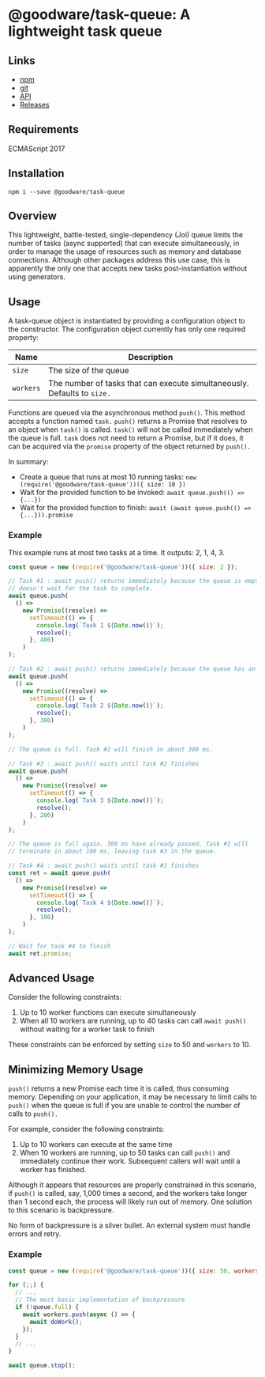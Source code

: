 # @goodware/task-queue: A lightweight task queue

## Links

- [npm](https://www.npmjs.com/package/@goodware/task-queue)
- [git](https://github.com/good-ware/js-task-queue)
- [API](https://good-ware.github.io/js-task-queue/)
- [Releases](tutorial/releases.md)

## Requirements

ECMAScript 2017

## Installation

`npm i --save @goodware/task-queue`

## Overview

This lightweight, battle-tested, single-dependency (Joi) queue limits the number of tasks (async supported) that can execute simultaneously, in order to manage the usage of resources such as memory and database connections. Although other packages address this use case, this is apparently the only one that accepts new tasks post-instantiation without using generators.

## Usage

A task-queue object is instantiated by providing a configuration object to the constructor. The configuration object currently has only one required property:

| Name      | Description                                                              |
| --------- | ------------------------------------------------------------------------ |
| `size`    | The size of the queue                                                    |
| `workers` | The number of tasks that can execute simultaneously. Defaults to `size.` |

Functions are queued via the asynchronous method `push()`. This method accepts a function named `task.` `push()` returns a Promise that resolves to an object when `task()` is called. `task()` will not be called immediately when the queue is full. `task` does not need to return a Promise, but if it does, it can be acquired via the `promise` property of the object returned by `push().`

In summary:

- Create a queue that runs at most 10 running tasks: `new (require('@goodware/task-queue'))({ size: 10 })`
- Wait for the provided function to be invoked: `await queue.push(() => {...})`
- Wait for the provided function to finish: `await (await queue.push(() => {...})).promise`

### Example

This example runs at most two tasks at a time. It outputs: 2, 1, 4, 3.

```js
const queue = new (require('@goodware/task-queue'))({ size: 2 });

// Task #1 : await push() returns immediately because the queue is empty. 'await'
// doesn't wait for the task to complete.
await queue.push(
  () =>
    new Promise((resolve) =>
      setTimeout(() => {
        console.log(`Task 1 ${Date.now()}`);
        resolve();
      }, 400)
    )
);

// Task #2 : await push() returns immediately because the queue has an open slot
await queue.push(
  () =>
    new Promise((resolve) =>
      setTimeout(() => {
        console.log(`Task 2 ${Date.now()}`);
        resolve();
      }, 300)
    )
);

// The queue is full. Task #2 will finish in about 300 ms.

// Task #3 : await push() waits until task #2 finishes
await queue.push(
  () =>
    new Promise((resolve) =>
      setTimeout(() => {
        console.log(`Task 3 ${Date.now()}`);
        resolve();
      }, 200)
    )
);

// The queue is full again. 300 ms have already passed. Task #1 will
// terminate in about 100 ms, leaving task #3 in the queue.

// Task #4 : await push() waits until task #1 finishes
const ret = await queue.push(
  () =>
    new Promise((resolve) =>
      setTimeout(() => {
        console.log(`Task 4 ${Date.now()}`);
        resolve();
      }, 100)
    )
);

// Wait for task #4 to finish
await ret.promise;
```

## Advanced Usage

Consider the following constraints:

1. Up to 10 worker functions can execute simultaneously
2. When all 10 workers are running, up to 40 tasks can call `await push()` without waiting for a worker task to finish

These constraints can be enforced by setting `size` to 50 and `workers` to 10.

## Minimizing Memory Usage

`push()` returns a new Promise each time it is called, thus consuming memory. Depending on your application, it may be necessary to limit calls to `push()` when the queue is full if you are unable to control the number of calls to `push().`

For example, consider the following constraints:

1. Up to 10 workers can execute at the same time
2. When 10 workers are running, up to 50 tasks can call `push()` and immediately continue their work. Subsequent callers will wait until a worker has finished.

Although it appears that resources are properly constrained in this scenario, if `push()` is called, say, 1,000 times a second, and the workers take longer than 1 second each, the process will likely run out of memory. One solution to this scenario is backpressure.

No form of backpressure is a silver bullet. An external system must handle errors and retry.
 
### Example

```js
const queue = new (require('@goodware/task-queue'))({ size: 50, workers: 10 });

for (;;) {
  // ...
  // The most basic implementation of backpressure
  if (!queue.full) {
    await workers.push(async () => {
      await doWork();
    });
  }
  // ...
}

await queue.stop();
```
